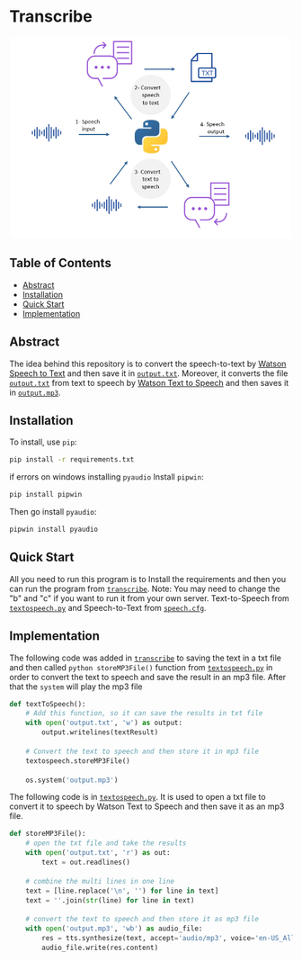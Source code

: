 # Transcribe

<!-- PROJECT IMAGE -->
<p align="center">
<img src="images/image.png" alt="image" width="500">
</p>

<!-- TABLE OF CONTENTS -->
## Table of Contents

* [Abstract](#abstract)
* [Installation](#installation)
* [Quick Start](#quick-start)
* [Implementation](#implementation)

<!-- ABSTRACT -->
## Abstract

The idea behind this repository is to convert the speech-to-text by [Watson Speech to Text](https://www.ibm.com/cloud/watson-speech-to-text) and then save it in [`output.txt`](https://github.com/MohammedAlosaimi/watson-streaming-stt/blob/master/watson-streaming-stt/output.txt). Moreover, it converts the file [`output.txt`](https://github.com/MohammedAlosaimi/watson-streaming-stt/blob/master/watson-streaming-stt/output.txt) from text to speech by [Watson Text to Speech](https://www.ibm.com/cloud/watson-text-to-speech) and then saves it in [`output.mp3`](https://github.com/MohammedAlosaimi/watson-streaming-stt/blob/master/watson-streaming-stt/output.mp3).

<!-- INSTALLATION -->
## Installation

To install, use `pip`: 

```bash
pip install -r requirements.txt
```
if errors on windows installing `pyaudio`
Install `pipwin`: 

```bash
pip install pipwin
```

Then go install `pyaudio`: 

```bash
pipwin install pyaudio
```

<!-- QUICK START -->
## Quick Start

All you need to run this program is to Install the requirements and then you can run the program from [`transcribe`](https://github.com/MohammedAlosaimi/watson-streaming-stt/blob/master/watson-streaming-stt/transcribe.py). Note: You may need to change the "b" and "c" if you want to run it from your own server. Text-to-Speech from [`textospeech.py`](https://github.com/MohammedAlosaimi/watson-streaming-stt/blob/master/watson-streaming-stt/textospeech.py) and Speech-to-Text from [`speech.cfg`](https://github.com/MohammedAlosaimi/watson-streaming-stt/blob/master/watson-streaming-stt/speech.cfg).

<!-- IMPLEMENTATION -->
## Implementation

The following code was added in [`transcribe`](https://github.com/MohammedAlosaimi/watson-streaming-stt/blob/master/watson-streaming-stt/transcribe.py) to saving the text in a txt file and then called ```python storeMP3File()``` function from [`textospeech.py`](https://github.com/MohammedAlosaimi/watson-streaming-stt/blob/master/watson-streaming-stt/textospeech.py) in order to convert the text to speech and save the result in an mp3 file. After that the `system` will play the mp3 file

```python
def textToSpeech():
    # Add this function, so it can save the results in txt file
    with open('output.txt', 'w') as output:
        output.writelines(textResult)
    
    # Convert the text to speech and then store it in mp3 file
    textospeech.storeMP3File()
    
    os.system('output.mp3')
```

The following code is in [`textospeech.py`](https://github.com/MohammedAlosaimi/watson-streaming-stt/blob/master/watson-streaming-stt/textospeech.py). It is used to open a txt file to convert it to speech by Watson Text to Speech and then save it as an mp3 file.

```python
def storeMP3File():
    # open the txt file and take the results
    with open('output.txt', 'r') as out:
        text = out.readlines()

    # combine the multi lines in one line
    text = [line.replace('\n', '') for line in text]
    text = ''.join(str(line) for line in text)

    # convert the text to speech and then store it as mp3 file
    with open('output.mp3', 'wb') as audio_file:
        res = tts.synthesize(text, accept='audio/mp3', voice='en-US_AllisonV3Voice').get_result()
        audio_file.write(res.content)
```
